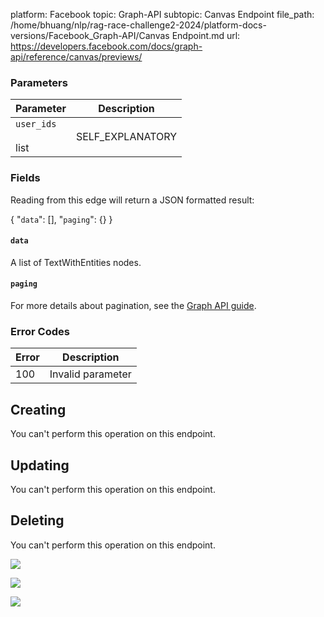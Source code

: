 platform: Facebook
topic: Graph-API
subtopic: Canvas Endpoint
file_path: /home/bhuang/nlp/rag-race-challenge2-2024/platform-docs-versions/Facebook_Graph-API/Canvas Endpoint.md
url: https://developers.facebook.com/docs/graph-api/reference/canvas/previews/

### Parameters

| Parameter | Description |
| --- | --- |
| `user_ids`<br><br>list<int> | SELF\_EXPLANATORY |

### Fields

Reading from this edge will return a JSON formatted result:

{
    "`data`": \[\],
    "`paging`": {}
}

#### `data`

A list of TextWithEntities nodes.

#### `paging`

For more details about pagination, see the [Graph API guide](https://developers.facebook.com/docs/graph-api/using-graph-api/#paging).

### Error Codes

| Error | Description |
| --- | --- |
| 100 | Invalid parameter |

## Creating

You can't perform this operation on this endpoint.

## Updating

You can't perform this operation on this endpoint.

## Deleting

You can't perform this operation on this endpoint.

![](https://www.facebook.com/tr?id=675141479195042&ev=PageView&noscript=1)

![](https://www.facebook.com/tr?id=574561515946252&ev=PageView&noscript=1)

![](https://www.facebook.com/tr?id=1754628768090156&ev=PageView&noscript=1)